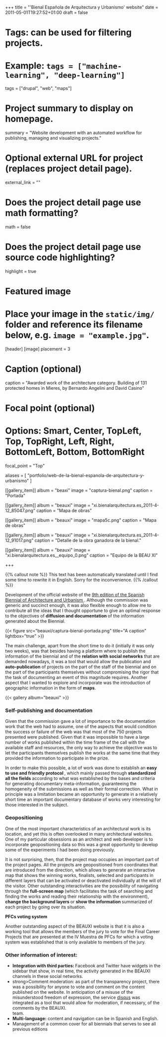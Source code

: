 +++
title = "'Bienal Española de Arquitectura y Urbanismo' website"
date = 2011-05-01T19:27:52+01:00
draft = false

# Tags: can be used for filtering projects.
# Example: `tags = ["machine-learning", "deep-learning"]`
tags = ["drupal", "web", "maps"]

# Project summary to display on homepage.
summary = "Website development with an automated workflow for publishing, managing and visualizing projects."

# Optional external URL for project (replaces project detail page).
external_link = ""

# Does the project detail page use math formatting?
math = false

# Does the project detail page use source code highlighting?
highlight = true

# Featured image
# Place your image in the `static/img/` folder and reference its filename below, e.g. `image = "example.jpg"`.
[header]
[image]
  placement = 3
  # Caption (optional)
  caption = "Awarded work of the architecture category. Building of 131 protected homes in Mieres, by Bernardo Angelini and David Casino"

  # Focal point (optional)
  # Options: Smart, Center, TopLeft, Top, TopRight, Left, Right, BottomLeft, Bottom, BottomRight
  focal_point = "Top"

aliases = [
    "portfolio/web-de-la-bienal-espanola-de-arquitectura-y-urbanismo"
]

[[gallery_item]]
album = "beaxi"
image = "captura-bienal.png"
caption = "Portada"

[[gallery_item]]
album = "beauxi"
image = "xi.bienalarquitectura.es_2011-4-12_85047.png"
caption = "Mapa de obras"

[[gallery_item]]
album = "beauxi"
image = "mapa5c.png"
caption = "Mapa de obras"

[[gallery_item]]
album = "beauxi"
image = "xi.bienalarquitectura.es_2011-4-12_91017.png"
caption = "Detalle de la obra ganadora de la bienal."

[[gallery_item]]
album = "beauxi"
image = "xi.bienalarquitectura.es__equipo_0.png"
caption = "Equipo de la BEAU XI"

+++

{{% callout note %}}
This text has been automatically translated until I find some time to rewrite it in English. Sorry for the inconvenience.
{{% /callout %}}

Development of the official website of the <a href="http://xi.bienalarquitectura.es" class="ext" target="_blank">9th edition of the Spanish Biennial of Architecture and Urbanism </a>. Although the commission was generic and succinct enough, it was also flexible enough to allow me to contribute all the ideas that I thought opportune to give an optimal response to the objectives of <strong>diffusion and documentation </strong> of the information generated about the Biennial.

{{< figure src="beauxi/captura-bienal-portada.png" title="A caption" lightbox="true" >}}


The main challenge, apart from the short time to do it (initially it was only two weeks), was that besides having a platform where to publish the information of the biennial and of the **relation with social networks** that are demanded nowadays, it was a tool that would allow the publication and **auto-publication** of projects on the part of the staff of the biennial and on the part of the participants themselves without compromising the rigor that the task of documenting an event of this magnitude requires. Another aspect that I wanted to explore and incorporate was the introduction of geographic information in the form of **maps**.

{{< gallery album="beauxi" >}}

### Self-publishing and documentation

Given that the commission gave a lot of importance to the documentation work that the web had to assume, one of the aspects that would condition the success or failure of the web was that most of the 750 projects presented were published. Given that it was impossible to have a large number of works published within the time frame of the call with the available staff and resources, the only way to achieve the objective was to let the participants themselves publish the works at the same time that they provided the information to participate in the prize.

In order to make this possible, a lot of work was done to establish an <strong>easy to use and friendly protocol </strong>, which mainly passed through **standardized all the fields** according to what was established by the bases and criteria for generating documentary meta-information, guaranteeing the homogeneity of the submissions as well as their formal correction. What in principle was a limitation became an opportunity to generate in a relatively short time an important documentary database of works very interesting for those interested in the subject.

### Geopositioning

One of the most important characteristics of an architectural work is its location, and yet this is often overlooked in many architectural websites.&nbsp; One of my particular obsessions as an architect and web developer is to incorporate geopositioning data so this was a great opportunity to develop some of the experiments I had been doing previously.

It is not surprising, then, that the project map occupies an important part of the project pages. All the projects are geopositioned from coordinates that are introduced from the direction, which allows to generate an interactive map that shows the winning works, finalists, selected and participants in different layers that can be activated or deactivated individually at the will of the visitor. Other outstanding interactivities are the possibility of navigating through the <strong>full-screen map </strong> (which facilitates the task of searching and finding the works and reading their relationship with the environment), <strong>change the background layers </strong> or <strong>show the information </strong> summarized of each project by going over its situation.

<strong>PFCs voting system </strong>

Another outstanding aspect of the BEAUXI website is that it is also a working tool that allows the members of the jury to vote for the Final Career Projects that are presented at the IV Muestra de PFCs for which a voting system was established that is only available to members of the jury.

### Other information of interest:

<ul><li><strong>Integration with third parties: </strong>Facebook and Twitter have widgets in the sidebar that show, in real time, the activity generated in the BEAUXI channels in these social networks. </li>
<li>strong>Comment moderation: </strong>as part of the transparency project, there was a possibility for anyone to vote and comment on the content published on the website. In anticipation of a misuse of the misunderstood freedom of expression, the service <a href="https://disqus.com/" class="ext" target="_blank">disqus</a> was integrated as a tool that would allow for moderation, if necessary, of the comments by the BEAUXI.</li> team.
<li><strong>Multi-language:</strong> content and navigation can be in Spanish and English.</li>
<li>Management of a common cover for all biennials that serves to see all previous editions </li>
